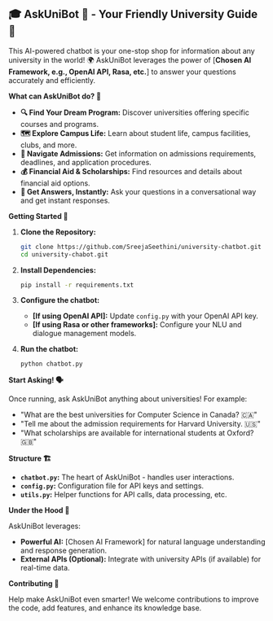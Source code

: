 ## 🎓 AskUniBot 🤖 - Your Friendly University Guide 🚀

This AI-powered chatbot is your one-stop shop for information about any university in the world! 🌍  AskUniBot leverages the power of [**Chosen AI Framework, e.g., OpenAI API, Rasa, etc.**] to answer your questions accurately and efficiently. 

**What can AskUniBot do? 🤔**

* **🔍  Find Your Dream Program:**  Discover universities offering specific courses and programs.
* **🗺️ Explore Campus Life:** Learn about student life, campus facilities, clubs, and more.
* **🧭 Navigate Admissions:** Get information on admissions requirements, deadlines, and application procedures. 
* **💰  Financial Aid & Scholarships:** Find resources and details about financial aid options.
* **💬 Get Answers, Instantly:**  Ask your questions in a conversational way and get instant responses.

**Getting Started 🚀**

1. **Clone the Repository:**
   ```bash
   git clone https://github.com/SreejaSeethini/university-chatbot.git
   cd university-chabot.git
   ```

2. **Install Dependencies:**
   ```bash
   pip install -r requirements.txt
   ```

3. **Configure the chatbot:**
    - **[If using OpenAI API]:**  Update `config.py` with your OpenAI API key. 
    - **[If using Rasa or other frameworks]:**  Configure your NLU and dialogue management models. 

4. **Run the chatbot:**
   ```bash
   python chatbot.py
   ```

**Start Asking! 🗣️**

Once running, ask AskUniBot anything about universities! For example:

* "What are the best universities for Computer Science in Canada? 🇨🇦"
* "Tell me about the admission requirements for Harvard University. 🇺🇸"
* "What scholarships are available for international students at Oxford? 🇬🇧"

**Structure 🏗️**

* **`chatbot.py`:** The heart of AskUniBot - handles user interactions.
* **`config.py`:** Configuration file for API keys and settings.
* **`utils.py`:** Helper functions for API calls, data processing, etc.

**Under the Hood 🧰**

AskUniBot leverages:

* **Powerful AI:**  [Chosen AI Framework] for natural language understanding and response generation.
* **External APIs (Optional):** Integrate with university APIs (if available) for real-time data.

**Contributing  🤝**

Help make AskUniBot even smarter!  We welcome contributions to improve the code, add features, and enhance its knowledge base. 

